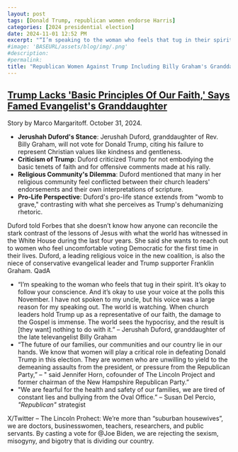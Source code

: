 ```yaml
---
layout: post
tags: [Donald Trump, republican women endorse Harris]
categories: [2024 presidential election]
date: 2024-11-01 12:52 PM
excerpt: "“I’m speaking to the woman who feels that tug in their spirit. It’s okay to follow your conscience. And it’s okay to use your voice at the polls this November.”I have not spoken to my uncle, but his voice was a large reason for my speaking out. The world is watching. When church leaders hold Trump up as a representative of our faith, the damage to the Gospel is immense. The world sees the hypocrisy, and the result is [they want] nothing to do with it.” –  Jerushah Duford, granddaughter of the late televangelist Billy Graham"
#image: 'BASEURL/assets/blog/img/.png'
#description:
#permalink:
title: "Republican Women Against Trump Including Billy Graham's Granddaughter, Franklin's Niece"
---
```



## [Trump Lacks 'Basic Principles Of Our Faith,' Says Famed Evangelist's Granddaughter](https://www.huffpost.com/entry/famed-evangelists-granddaughter-says-trump-lacks-basic-principles-of-our-faith_n_6723795ce4b02f5ab1d281eb)

Story by Marco Margaritoff. October 31, 2024.

- **Jerushah Duford's Stance**: Jerushah Duford, granddaughter of Rev. Billy Graham, will not vote for Donald Trump, citing his failure to represent Christian values like kindness and gentleness.
- **Criticism of Trump**: Duford criticized Trump for not embodying the basic tenets of faith and for offensive comments made at his rally.
- **Religious Community's Dilemma**: Duford mentioned that many in her religious community feel conflicted between their church leaders' endorsements and their own interpretations of scripture.
- **Pro-Life Perspective**: Duford's pro-life stance extends from "womb to grave," contrasting with what she perceives as Trump's dehumanizing rhetoric.

Duford told Forbes that she doesn’t know how anyone can reconcile the stark contrast of the lessons of Jesus with what the world has witnessed in the White House during the last four years. She said she wants to reach out to women who feel uncomfortable voting Democratic for the first time in their lives. Duford, a leading religious voice in the new coalition, is also the niece of conservative evangelical leader and Trump supporter Franklin Graham.
QadA
- “I’m speaking to the woman who feels that tug in their spirit. It’s okay to follow your conscience. And it’s okay to use your voice at the polls this November. I have not spoken to my uncle, but his voice was a large reason for my speaking out. The world is watching. When church leaders hold Trump up as a representative of our faith, the damage to the Gospel is immense. The world sees the hypocrisy, and the result is [they want] nothing to do with it.” –  Jerushah Duford, granddaughter of the late televangelist Billy Graham
- “The future of our families, our communities and our country lie in our hands. We know that women will play a critical role in defeating Donald Trump in this election. They are women who are unwilling to yield to the demeaning assaults from the president, or pressure from the Republican Party,” – " said Jennifer Horn, cofounder of The Lincoln Project and former chairman of the New Hampshire Republican Party.” 
- "We are fearful for the health and safety of our families, we are tired of constant lies and bullying from the Oval Office.” – Susan Del Percio, *"Republican"* strategist

X/Twitter – The Lincoln  Prohect: We’re more than “suburban housewives”, we are doctors, businesswomen, teachers, researchers, and public servants. By casting a vote for @Joe Biden, we are rejecting the sexism, misogyny, and bigotry that is dividing our country.  
